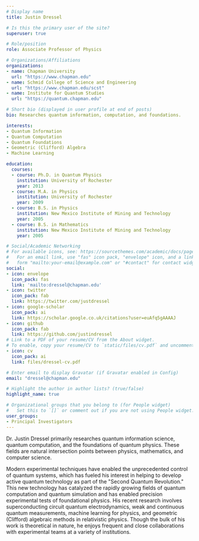 ```yaml
---
# Display name
title: Justin Dressel

# Is this the primary user of the site?
superuser: true

# Role/position
role: Associate Professor of Physics

# Organizations/Affiliations
organizations:
- name: Chapman University
  url: "https://www.chapman.edu"
- name: Schmid College of Science and Engineering
  url: "https://www.chapman.edu/scst"
- name: Institute for Quantum Studies
  url: "https://quantum.chapman.edu"

# Short bio (displayed in user profile at end of posts)
bio: Researches quantum information, computation, and foundations.

interests:
- Quantum Information
- Quantum Computation
- Quantum Foundations
- Geometric (Clifford) Algebra
- Machine Learning

education:
  courses:
  - course: Ph.D. in Quantum Physics
    institution: University of Rochester
    year: 2013
  - course: M.A. in Physics
    institution: University of Rochester
    year: 2009
  - course: B.S. in Physics 
    institution: New Mexico Institute of Mining and Technology
    year: 2005
  - course: B.S. in Mathematics 
    institution: New Mexico Institute of Mining and Technology
    year: 2005

# Social/Academic Networking
# For available icons, see: https://sourcethemes.com/academic/docs/page-builder/#icons
#   For an email link, use "fas" icon pack, "envelope" icon, and a link in the
#   form "mailto:your-email@example.com" or "#contact" for contact widget.
social:
- icon: envelope
  icon_pack: fas
  link: 'mailto:dressel@chapman.edu'
- icon: twitter
  icon_pack: fab
  link: https://twitter.com/justdressel
- icon: google-scholar
  icon_pack: ai
  link: https://scholar.google.co.uk/citations?user=euAfq5gAAAAJ
- icon: github
  icon_pack: fab
  link: https://github.com/justindressel
# Link to a PDF of your resume/CV from the About widget.
# To enable, copy your resume/CV to `static/files/cv.pdf` and uncomment the lines below.
- icon: cv
  icon_pack: ai
  link: files/dressel-cv.pdf

# Enter email to display Gravatar (if Gravatar enabled in Config)
email: "dressel@chapman.edu"

# Highlight the author in author lists? (true/false)
highlight_name: true

# Organizational groups that you belong to (for People widget)
#   Set this to `[]` or comment out if you are not using People widget.
user_groups:
- Principal Investigators
---
```


Dr. Justin Dressel primarily researches quantum information science, quantum computation, and the foundations of quantum physics. These fields are natural intersection points between physics, mathematics, and computer science.

Modern experimental techniques have enabled the unprecedented control of quantum systems, which has fueled his interest in helping to develop active quantum technology as part of the "Second Quantum Revolution." This new technology has catalyzed the rapidly growing fields of quantum computation and quantum simulation and has enabled precision experimental tests of foundational physics. His recent research involves superconducting circuit quantum electrodynamics, weak and continuous quantum measurements, machine learning for physics, and geometric (Clifford) algebraic methods in relativistic physics. Though the bulk of his work is theoretical in nature, he enjoys frequent and close collaborations with experimental teams at a variety of institutions.
